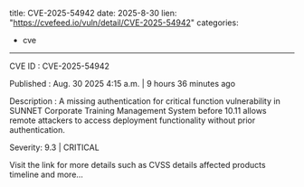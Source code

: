  
title: CVE-2025-54942
date: 2025-8-30
lien: "https://cvefeed.io/vuln/detail/CVE-2025-54942"
categories:
  - cve
---

CVE ID : CVE-2025-54942

Published :  Aug. 30
2025
4:15 a.m. | 9 hours
36 minutes ago

Description : A missing authentication for critical function vulnerability in SUNNET Corporate Training Management System before 10.11 allows remote attackers to access deployment functionality without prior authentication.

Severity: 9.3 | CRITICAL

Visit the link for more details
such as CVSS details
affected products
timeline
and more...
